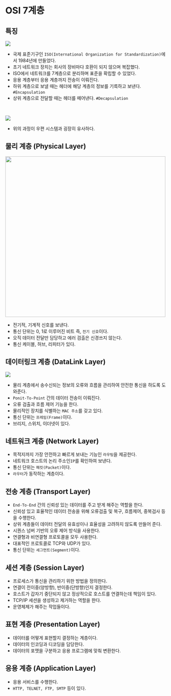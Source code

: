 # OSI 7계층

## 특징

![](https://i.imgur.com/gcvenke.png)

- 국제 표준기구인 `ISO(International Organization for Standardization)`에서 1984년에 만들었다.
- 초기 네트워크 장치는 회사의 장비마다 호환이 되지 않으며 복잡했다.
- ISO에서 네트워크를 7계층으로 분리하며 표준을 확립할 수 있었다.
- 응용 계층부터 응용 계층까지 전송이 이뤄진다.
- 하위 계층으로 보낼 때는 헤더에 해당 계층의 정보를 기륵하고 보낸다. `#Encapsulation`
- 상위 계층으로 전달할 때는 헤더를 떼어낸다. `#Decapsulation`

<br>

![](https://i.imgur.com/i2ZuT65.png)

- 위의 과정이 우편 시스템과 굉장히 유사하다.

## 물리 계층 (Physical Layer)

<img src="https://i.imgur.com/TkL0wsj.png" width="500px"/>

- 전기적, 기계적 신호를 보낸다.
- 통신 단위는 0, 1로 이루어진 비트 즉, `전기 신호`이다.
- 오직 데이터 전달만 담당하고 에러 검출은 신경쓰지 않는다.
- 통신 케이블, 허브, 리피터가 있다.

## 데이터링크 계층 (DataLink Layer)

<img src="https://i.imgur.com/8qQ3UR1.png"/>

- 물리 계층에서 송수신되는 정보의 오류와 흐름을 관리하여 안전한 통신을 하도록 도와준다.
- `Ponit-To-Point` 간의 데이터 전송이 이뤄진다.
- 오류 검출과 흐름 제어 기능을 한다.
- 물리적인 장치를 식별하는 `MAC 주소`를 갖고 있다.
- 통신 단위는 `프레임(Frame)`이다.
- 브리지, 스위치, 이더넷이 있다.

## 네트워크 계층 (Network Layer)

- 목적지까지 가장 안전하고 빠르게 보내는 기능인 `라우팅`을 제공한다.
- 네트워크 호스트의 논리 주소인`IP`를 확인하여 보낸다.
- 통신 단위는 `패킷(Packet)`이다.
- `라우터`가 동작하는 계층이다.

## 전송 계층 (Transport Layer)

- `End-To-End` 간의 신뢰성 있는 데이터를 주고 받게 해주는 역할을 한다.
- 신뢰성 있고 효율적인 데이터 전송을 위해 오류검출 및 복구, 흐름제어, 중복검사 등을 수행한다.
- 상위 계층들이 데이터 전달의 유효성이나 효율성을 고려하지 않도록 만들어 준다.
- 시퀀스 넘버 기반의 오류 제어 방식을 사용한다.
- 연결형과 비연결형 프로토콜을 모두 사용한다.
- 대표적인 프로토콜로 TCP와 UDP가 있다.
- 통신 단위는 `세그먼트(Segment)`이다.

## 세션 계층 (Session Layer)

- 프로세스가 통신을 관리하기 위한 방법을 정의한다.
- 연결이 전이중(양방향), 반이중(단방향)인지 결정한다.
- 호스트가 갑자기 중단되지 않고 정상적으로 호스트를 연결하는데 책임이 있다.
- TCP/IP 세션을 생성하고 제거하는 역할을 한다.
- 운영체제가 해주는 작업들이다.

## 표현 계층 (Presentation Layer)

- 데이터를 어떻게 표현할지 결정하는 계층이다.
- 데이터의 인코딩과 디코딩을 담당한다.
- 데이터의 포맷을 구분하고 응용 프로그램에 맞춰 변환한다.

## 응용 계층 (Application Layer)

- 응용 서비스를 수행한다.
- `HTTP, TELNET, FTP, SMTP` 등이 있다.
